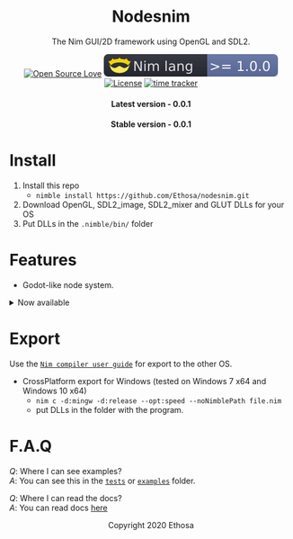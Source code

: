 <h1 align="center">Nodesnim</h1>
<div align="center">The Nim GUI/2D framework using OpenGL and SDL2.

[![Open Source Love](https://badges.frapsoft.com/os/v1/open-source.png?v=103)](https://github.com/ellerbrock/open-source-badges/)
[![Nim language-plastic](https://github.com/Ethosa/yukiko/blob/master/nim-lang.svg)](https://github.com/Ethosa/yukiko/blob/master/nim-lang.svg)
[![License](https://img.shields.io/github/license/Ethosa/nodesnim)](https://github.com/Ethosa/nodesnim/blob/master/LICENSE)
[![time tracker](https://wakatime.com/badge/github/Ethosa/nodesnim.svg)](https://wakatime.com/badge/github/Ethosa/nodesnim)

<h4>Latest version - 0.0.1</h4>
<h4>Stable version - 0.0.1</h4>
</div>

# Install
1. Install this repo
   -  `nimble install https://github.com/Ethosa/nodesnim.git`
2. Download OpenGL, SDL2_image, SDL2_mixer and GLUT DLLs for your OS
3. Put DLLs in the `.nimble/bin/` folder

# Features
- Godot-like node system.

<details>
  <summary>Now available</summary>

-  Core
   -  [Anchor](https://ethosa.github.io/nodesnim/anchor.html)
   -  [Color](https://ethosa.github.io/nodesnim/color.html)
   -  [ColorText](https://ethosa.github.io/nodesnim/color_text.html)
   -  [Enums](https://ethosa.github.io/nodesnim/enums.html)
   -  [Exceptions](https://ethosa.github.io/nodesnim/exceptions.html)
   -  [Image](https://ethosa.github.io/nodesnim/image.html)
   -  [Input](https://ethosa.github.io/nodesnim/input.html)
   -  [Rect2](https://ethosa.github.io/nodesnim/rect2.html)
   -  [Vector2](https://ethosa.github.io/nodesnim/vector2.html)
   -  [AudioStream](https://ethosa.github.io/nodesnim/audio_stream.html)
-  Default nodes
   -  [Node](https://ethosa.github.io/nodesnim/node.html)
   -  [Canvas](https://ethosa.github.io/nodesnim/canvas.html)
   -  [Scene](https://ethosa.github.io/nodesnim/scene.html)
   -  [AudioStreamPlayer](https://ethosa.github.io/nodesnim/audio_stream_player.html)
-  Control nodes
   -  [Control](https://ethosa.github.io/nodesnim/control.html)
   -  [ColorRect](https://ethosa.github.io/nodesnim/color_rect.html)
   -  [TextureRect](https://ethosa.github.io/nodesnim/texture_rect.html)
   -  [Label](https://ethosa.github.io/nodesnim/label.html)
   -  [Button](https://ethosa.github.io/nodesnim/button.html)
   -  [EditText](https://ethosa.github.io/nodesnim/edittext.html)
   -  [RichLabel](https://ethosa.github.io/nodesnim/rich_label.html)
   -  [RichEditText](https://ethosa.github.io/nodesnim/rich_edit_text.html)
   -  [Box](https://ethosa.github.io/nodesnim/box.html)
   -  [HBox](https://ethosa.github.io/nodesnim/hbox.html)
   -  [VBox](https://ethosa.github.io/nodesnim/vbox.html)
   -  [GridBox](https://ethosa.github.io/nodesnim/grid_box.html)
   -  [Scroll](https://ethosa.github.io/nodesnim/scroll.html)
   -  [ProgressBar](https://ethosa.github.io/nodesnim/progress_bar.html)
   -  [Slider](https://ethosa.github.io/nodesnim/slider.html)
   -  [Popup](https://ethosa.github.io/nodesnim/popup.html)

</details>

# Export
Use the [`Nim compiler user guide`](https://nim-lang.org/docs/nimc.html#dynliboverride) for export to the other OS.

-   CrossPlatform export for Windows (tested on Windows 7 x64 and Windows 10 x64)
    -   `nim c -d:mingw -d:release --opt:speed --noNimblePath file.nim`
    -   put DLLs in the folder with the program.


# F.A.Q
*Q*: Where I can see examples?  
*A*: You can see this in the [`tests`](https://github.com/Ethosa/nodesnim/blob/master/tests) or [`examples`](https://github.com/Ethosa/nodesnim/blob/master/examples) folder.

*Q*: Where I can read the docs?  
*A*: You can read docs [here](https://ethosa.github.io/nodesnim)

<div align="center">
  Copyright 2020 Ethosa
</div>
